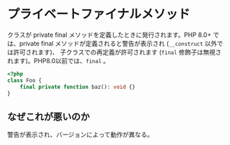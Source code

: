# プライベートファイナルメソッド

クラスが private final メソッドを定義したときに発行されます。PHP 8.0+ では、private final メソッドが定義されると警告が表示され (`__construct` 以外では許可されます)、 子クラスでの再定義が許可されます (`final` 修飾子は無視されます)。PHP8.0以前では、`final` 。

```php
<?php
class Foo {
    final private function baz(): void {}
}
```

## なぜこれが悪いのか

警告が表示され、バージョンによって動作が異なる。
